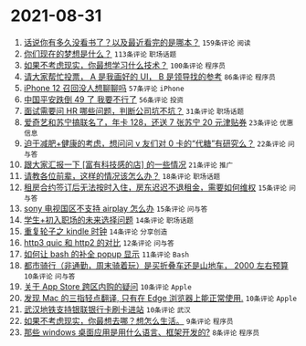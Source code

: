 # 2021-08-31

1. [话说你有多久没看书了？以及最近看完的是哪本？](https://www.v2ex.com/t/798973) `159条评论` `阅读`
1. [你们现在的梦想是什么？](https://www.v2ex.com/t/798978) `113条评论` `职场话题`
1. [如果不考虑现实，你最想学习什么技术？](https://www.v2ex.com/t/799024) `100条评论` `程序员`
1. [请大家帮忙投票， A 是我画好的 UI， B 是领导找的参考](https://www.v2ex.com/t/799039) `86条评论` `程序员`
1. [iPhone 12 召回没人想聊聊吗](https://www.v2ex.com/t/798974) `57条评论` `iPhone`
1. [中国平安跌倒 49 了 我要不行了](https://www.v2ex.com/t/798999) `56条评论` `投资`
1. [面试需要问 HR 哪些问题，判断公司坑不坑？](https://www.v2ex.com/t/798968) `31条评论` `职场话题`
1. [爱奇艺和苏宁搞联名了，年卡 128，还送 7 张苏宁 20 元津贴券](https://www.v2ex.com/t/798965) `23条评论` `优惠信息`
1. [迫于减肥+健康的考虑，想问问 v 友们对 0 卡的“代糖”有研究么？](https://www.v2ex.com/t/799006) `22条评论` `问与答`
1. [跟大家汇报一下 [富有科技感的店] 的一些情况](https://www.v2ex.com/t/798971) `21条评论` `推广`
1. [请教各位前辈，这样的情况该怎么办？](https://www.v2ex.com/t/798963) `18条评论` `职场话题`
1. [租房合约签订后无法按时入住，房东迟迟不退租金，需要如何维权](https://www.v2ex.com/t/799028) `15条评论` `问与答`
1. [sony 电视国区不支持 airplay 怎么办](https://www.v2ex.com/t/799016) `15条评论` `问与答`
1. [学生+初入职场的未来选择问题](https://www.v2ex.com/t/799021) `14条评论` `职场话题`
1. [重复轮子之 kindle 时钟](https://www.v2ex.com/t/798991) `14条评论` `分享创造`
1. [http3 quic 和 http2 的对比](https://www.v2ex.com/t/798982) `12条评论` `问与答`
1. [如何让 bash 的补全 popup 显示](https://www.v2ex.com/t/798972) `11条评论` `Bash`
1. [都市骑行（非通勤，周末骑着玩）是买折叠车还是山地车， 2000 左右预算](https://www.v2ex.com/t/799043) `10条评论` `问与答`
1. [关于 App Store 跨区内购的疑问](https://www.v2ex.com/t/799003) `10条评论` `Apple`
1. [发现 Mac 的三指轻点翻译, 只有在 Edge 浏览器上能正常使用.](https://www.v2ex.com/t/798979) `10条评论` `Apple`
1. [武汉地铁支持银联银行卡刷卡进站](https://www.v2ex.com/t/798970) `10条评论` `武汉`
1. [如果不考虑现实，你最想去哪？想怎么生活。](https://www.v2ex.com/t/799067) `9条评论` `程序员`
1. [那些 windows 桌面应用是用什么语言、框架开发的?](https://www.v2ex.com/t/799049) `8条评论` `程序员`
